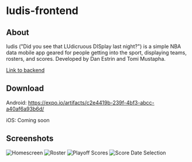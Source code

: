 # ludis-frontend

## About

ludis ("Did you see that LUdicruous DISplay last night?") is a simple NBA data mobile app geared for people getting into the sport, displaying teams, rosters, and scores.
Developed by Dan Estrin and Tomi Mustapha.

[Link to backend](https://github.com/danestrin/ludis-backend/)

## Download

Android: https://expo.io/artifacts/c2e4419b-239f-4bf3-abcc-a40af6a93b6d/

iOS: Coming soon

## Screenshots

![Homescreen](https://user-images.githubusercontent.com/5817401/63230148-b9b2e700-c1bd-11e9-9f22-1b2302479414.jpg)
![Roster](https://user-images.githubusercontent.com/5817401/63230149-b9b2e700-c1bd-11e9-8ab7-72bf94c44743.jpg)
![Playoff Scores](https://user-images.githubusercontent.com/5817401/63230150-b9b2e700-c1bd-11e9-999d-2f82c72dcbb2.jpg)
![Score Date Selection](https://user-images.githubusercontent.com/5817401/63230151-b9b2e700-c1bd-11e9-9573-16139e9f5ca1.jpg)
